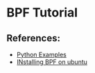 # BPF Tutorial


## References:

- [Python Examples](https://github.com/iovisor/bcc/blob/master/docs/tutorial_bcc_python_developer.md)
- [INstalling BPF on ubuntu](https://itywik.org/2018/09/20/installing-bpf-ebpf-bcc-in-ubuntu-bionic-beaver-18-04/)
